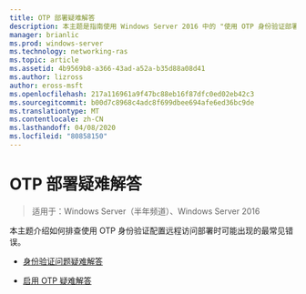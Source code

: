 ```yaml
---
title: OTP 部署疑难解答
description: 本主题是指南使用 Windows Server 2016 中的 "使用 OTP 身份验证部署远程访问" 指南的一部分。
manager: brianlic
ms.prod: windows-server
ms.technology: networking-ras
ms.topic: article
ms.assetid: 4b9569b8-a366-43ad-a52a-b35d88a08d41
ms.author: lizross
author: eross-msft
ms.openlocfilehash: 217a116961a9f47bc88eb16f87dfc0ed02eb42c3
ms.sourcegitcommit: b00d7c8968c4adc8f699dbee694afe6ed36bc9de
ms.translationtype: MT
ms.contentlocale: zh-CN
ms.lasthandoff: 04/08/2020
ms.locfileid: "80858150"
---
```

# <a name="troubleshoot-an-otp-deployment"></a>OTP 部署疑难解答

>适用于：Windows Server（半年频道）、Windows Server 2016

本主题介绍如何排查使用 OTP 身份验证配置远程访问部署时可能出现的最常见错误。  

-   [身份验证问题疑难解答](Troubleshooting-Authentication-Issues.md)  
  
-   [启用 OTP 疑难解答](Troubleshooting-Enabling-OTP.md)  
  


